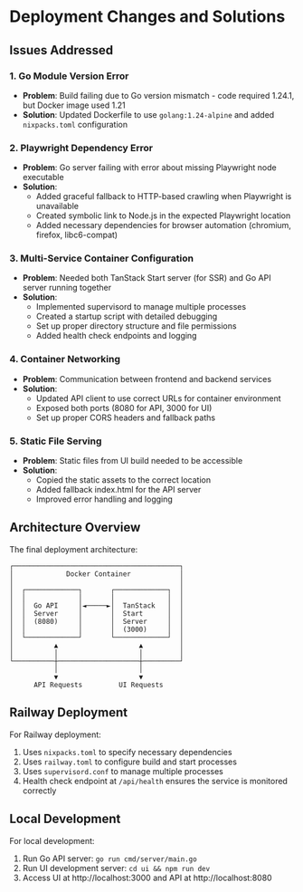 # Deployment Changes and Solutions

## Issues Addressed

### 1. Go Module Version Error

- **Problem**: Build failing due to Go version mismatch - code required 1.24.1, but Docker image used 1.21
- **Solution**: Updated Dockerfile to use `golang:1.24-alpine` and added `nixpacks.toml` configuration

### 2. Playwright Dependency Error

- **Problem**: Go server failing with error about missing Playwright node executable
- **Solution**:
  - Added graceful fallback to HTTP-based crawling when Playwright is unavailable
  - Created symbolic link to Node.js in the expected Playwright location
  - Added necessary dependencies for browser automation (chromium, firefox, libc6-compat)

### 3. Multi-Service Container Configuration

- **Problem**: Needed both TanStack Start server (for SSR) and Go API server running together
- **Solution**:
  - Implemented supervisord to manage multiple processes
  - Created a startup script with detailed debugging
  - Set up proper directory structure and file permissions
  - Added health check endpoints and logging

### 4. Container Networking

- **Problem**: Communication between frontend and backend services
- **Solution**:
  - Updated API client to use correct URLs for container environment
  - Exposed both ports (8080 for API, 3000 for UI)
  - Set up proper CORS headers and fallback paths

### 5. Static File Serving

- **Problem**: Static files from UI build needed to be accessible
- **Solution**:
  - Copied the static assets to the correct location
  - Added fallback index.html for the API server
  - Improved error handling and logging

## Architecture Overview

The final deployment architecture:

```
┌─────────────────────────────────────────┐
│             Docker Container            │
│                                         │
│  ┌─────────────┐       ┌─────────────┐  │
│  │             │       │             │  │
│  │  Go API     │◄─────►│  TanStack   │  │
│  │  Server     │       │  Start      │  │
│  │  (8080)     │       │  Server     │  │
│  │             │       │  (3000)     │  │
│  └─────────────┘       └─────────────┘  │
│          ▲                    ▲         │
│          │                    │         │
└──────────┼────────────────────┼─────────┘
           │                    │
           ▼                    ▼
      API Requests         UI Requests
```

## Railway Deployment

For Railway deployment:

1. Uses `nixpacks.toml` to specify necessary dependencies
2. Uses `railway.toml` to configure build and start processes
3. Uses `supervisord.conf` to manage multiple processes
4. Health check endpoint at `/api/health` ensures the service is monitored correctly

## Local Development

For local development:

1. Run Go API server: `go run cmd/server/main.go`
2. Run UI development server: `cd ui && npm run dev`
3. Access UI at http://localhost:3000 and API at http://localhost:8080
